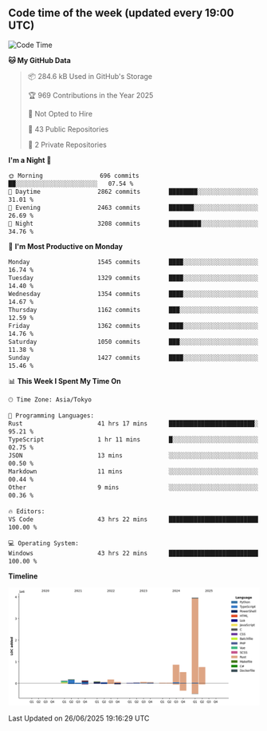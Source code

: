 ## Code time of the week (updated every 19:00 UTC)

<!--START_SECTION:waka-->
![Code Time](http://img.shields.io/badge/Code%20Time-5%2C076%20hrs%2047%20mins-blue)

**🐱 My GitHub Data** 

> 📦 284.6 kB Used in GitHub's Storage 
 > 
> 🏆 969 Contributions in the Year 2025
 > 
> 🚫 Not Opted to Hire
 > 
> 📜 43 Public Repositories 
 > 
> 🔑 2 Private Repositories 
 > 
**I'm a Night 🦉** 

```text
🌞 Morning                696 commits         ██░░░░░░░░░░░░░░░░░░░░░░░   07.54 % 
🌆 Daytime                2862 commits        ████████░░░░░░░░░░░░░░░░░   31.01 % 
🌃 Evening                2463 commits        ███████░░░░░░░░░░░░░░░░░░   26.69 % 
🌙 Night                  3208 commits        █████████░░░░░░░░░░░░░░░░   34.76 % 
```
📅 **I'm Most Productive on Monday** 

```text
Monday                   1545 commits        ████░░░░░░░░░░░░░░░░░░░░░   16.74 % 
Tuesday                  1329 commits        ████░░░░░░░░░░░░░░░░░░░░░   14.40 % 
Wednesday                1354 commits        ████░░░░░░░░░░░░░░░░░░░░░   14.67 % 
Thursday                 1162 commits        ███░░░░░░░░░░░░░░░░░░░░░░   12.59 % 
Friday                   1362 commits        ████░░░░░░░░░░░░░░░░░░░░░   14.76 % 
Saturday                 1050 commits        ███░░░░░░░░░░░░░░░░░░░░░░   11.38 % 
Sunday                   1427 commits        ████░░░░░░░░░░░░░░░░░░░░░   15.46 % 
```


📊 **This Week I Spent My Time On** 

```text
🕑︎ Time Zone: Asia/Tokyo

💬 Programming Languages: 
Rust                     41 hrs 17 mins      ████████████████████████░   95.21 % 
TypeScript               1 hr 11 mins        █░░░░░░░░░░░░░░░░░░░░░░░░   02.75 % 
JSON                     13 mins             ░░░░░░░░░░░░░░░░░░░░░░░░░   00.50 % 
Markdown                 11 mins             ░░░░░░░░░░░░░░░░░░░░░░░░░   00.44 % 
Other                    9 mins              ░░░░░░░░░░░░░░░░░░░░░░░░░   00.36 % 

🔥 Editors: 
VS Code                  43 hrs 22 mins      █████████████████████████   100.00 % 

💻 Operating System: 
Windows                  43 hrs 22 mins      █████████████████████████   100.00 % 
```

**Timeline**

![Lines of Code chart](https://raw.githubusercontent.com/SARDONYX-sard/SARDONYX-sard/main/assets/bar_graph.png)


 Last Updated on 26/06/2025 19:16:29 UTC
<!--END_SECTION:waka-->